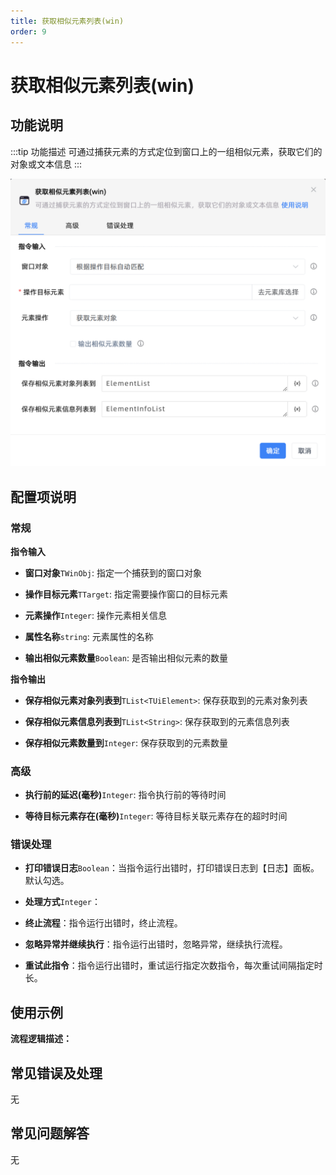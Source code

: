 ```yaml
---
title: 获取相似元素列表(win)
order: 9
---
```


# 获取相似元素列表(win)

## 功能说明

:::tip 功能描述
可通过捕获元素的方式定位到窗口上的一组相似元素，获取它们的对象或文本信息
:::

![获取相似元素列表(win)](../../../assets/获取相似元素列表(win)_command.png)

## 配置项说明

### 常规

**指令输入**

- **窗口对象**`TWinObj`: 指定一个捕获到的窗口对象

- **操作目标元素**`TTarget`: 指定需要操作窗口的目标元素

- **元素操作**`Integer`: 操作元素相关信息

- **属性名称**`string`: 元素属性的名称

- **输出相似元素数量**`Boolean`: 是否输出相似元素的数量


**指令输出**

- **保存相似元素对象列表到**`TList<TUiElement>`: 保存获取到的元素对象列表

- **保存相似元素信息列表到**`TList<String>`: 保存获取到的元素信息列表

- **保存相似元素数量到**`Integer`: 保存获取到的元素数量

### 高级

- **执行前的延迟(毫秒)**`Integer`: 指令执行前的等待时间

- **等待目标元素存在(毫秒)**`Integer`: 等待目标关联元素存在的超时时间

### 错误处理

- **打印错误日志**`Boolean`：当指令运行出错时，打印错误日志到【日志】面板。默认勾选。

- **处理方式**`Integer`：

 - **终止流程**：指令运行出错时，终止流程。

 - **忽略异常并继续执行**：指令运行出错时，忽略异常，继续执行流程。

 - **重试此指令**：指令运行出错时，重试运行指定次数指令，每次重试间隔指定时长。

## 使用示例

**流程逻辑描述：** 

## 常见错误及处理

无

## 常见问题解答

无

